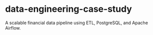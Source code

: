# data-engineering-case-study
A scalable financial data pipeline using ETL, PostgreSQL, and Apache Airflow.
